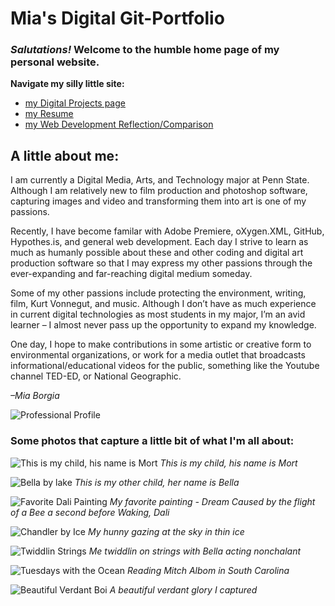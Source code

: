 # Mia's Digital Git-Portfolio
### <i> Salutations! </i>  Welcome to the humble home page of my personal website.

**Navigate my silly little site:**

* [my Digital Projects page](portfolio.md)
* [my Resume](resume.md)
* [my Web Development Reflection/Comparison](reflection.md)

## A little about me:
I am currently a Digital Media, Arts, and Technology major at Penn State. Although I am relatively new to film production and photoshop software, capturing images and video and transforming them into art is one of my passions.

Recently, I have become familar with Adobe Premiere, oXygen.XML, GitHub, Hypothes.is, and general web development. Each day I strive to learn as much as humanly possible about these and other coding and digital art production software so that I may express my other passions through the ever-expanding and far-reaching digital medium someday.

Some of my other passions include protecting the environment, writing, film, Kurt Vonnegut, and music. Although I don’t have as much experience in current digital technologies as most students in my major, I’m an avid learner – I almost never pass up the opportunity to expand my knowledge.

One day, I hope to make contributions in some artistic or creative form to environmental organizations, or work for a media outlet that broadcasts informational/educational videos for the public, something like the Youtube channel TED-ED, or National Geographic.

<i> –Mia Borgia </i>


  ![Professional Profile](images/profile2.JPG=250)


### Some photos that capture a little bit of what I'm all about:

![This is my child, his name is Mort](images/mortontree.jpg) *This is my child, his name is Mort*


  ![Bella by lake](images/lakepupper.JPG) *This is my other child, her name is Bella*


  ![Favorite Dali Painting](images/favoriteDali.jpg) *My favorite painting - Dream Caused by the flight of a Bee a second before Waking, Dali*


  ![Chandler by Ice](images/lakelooker.JPG) *My hunny gazing at the sky in thin ice*


  ![Twiddlin Strings](images/meguitar2.JPG) *Me twiddlin on strings with Bella acting nonchalant*
 

  ![Tuesdays with the Ocean](images/paradisewithmorrie.JPG) *Reading Mitch Albom in South Carolina*


  ![Beautiful Verdant Boi](images/treelookinup2.JPG) *A beautiful verdant glory I captured*
